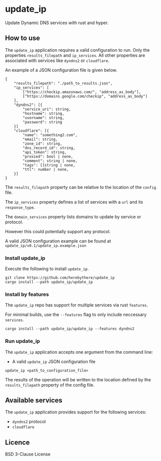 # update_ip

Update Dynamic DNS services with rust and hyper.

## How to use

The `update_ip` application requires a valid configuration to run. Only the properties `results_filepath` and `ip_services`. All other properties are associated with services like `dyndns2` or `cloudflare`.

An example of a JSON configuration file is given below.

```
{
	"results_filepath": "./path_to_results.json",
	"ip_services": [
		["https://checkip.amazonaws.com/", "address_as_body"],
		["https://domains.google.com/checkip", "address_as_body"]
	],
	"dyndns2": [{
		"service_uri": string,
		"hostname": string,
		"username": string,
		"password": string
	}]
	"cloudflare": [{
		"name": "something2.com",
		"email": string,
		"zone_id": string,
		"dns_record_id": string,
		"api_token": string,
		"proxied": bool | none,
		"comment": string | none,
		"tags": []string | none,
		"ttl": number | none,
	}]
}
```

The `results_filepath` property can be relative to the location of the `config` file.

The `ip_services` property defines a list of services with a `url` and its `response_type`.

The `domain_services` property lists domains to update by service or protocol.

However this could potentially support any protocol.

A valid JSON configuration example can be found at
`update_ip/v0.1/update_ip.example.json`

### Install update_ip

Execute the following to install `update_ip`.

```
git clone https://github.com/herebythere/update_ip
cargo install --path update_ip/update_ip
```

### Install by features

The `update_ip` repo has support for multiple services via rust `features`.

For minimal builds, use the `--features` flag to only include neccessary `services`.

```
cargo install --path update_ip/update_ip --features dyndns2
```

### Run update_ip

The `update_ip` application accepts one argument from the command line:

- A valid `update_ip` JSON configuration file

```
update_ip <path_to_configuration_file>
```

The results of the operation will be written to the location defined by the `results_filepath` property of the config file.

## Available services

The `update_ip` application provides support for the following services:

- `dyndns2` protocol
- `cloudflare`

## Licence

BSD 3-Clause License
